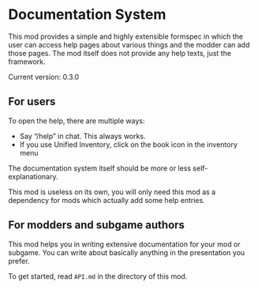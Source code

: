# Documentation System
This mod provides a simple and highly extensible formspec in which the user
can access help pages about various things and the modder can add those pages.
The mod itself does not provide any help texts, just the framework.

Current version: 0.3.0

## For users
To open the help, there are multiple ways:

- Say “/help” in chat. This always works.
- If you use Unified Inventory, click on the book icon in the inventory menu

The documentation system itself should be more or less self-explanationary.

This mod is useless on its own, you will only need this mod as a dependency
for mods which actually add some help entries.

## For modders and subgame authors
This mod helps you in writing extensive documentation for your mod or subgame.
You can write about basically anything in the presentation you prefer.

To get started, read `API.md` in the directory of this mod.
